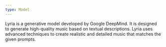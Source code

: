 ```yaml
---
type: Model
---
```


Lyria is a generative model developed by Google DeepMind. It is designed to generate high-quality music based on textual descriptions. Lyria uses advanced techniques to create realistic and detailed music that matches the given prompts.